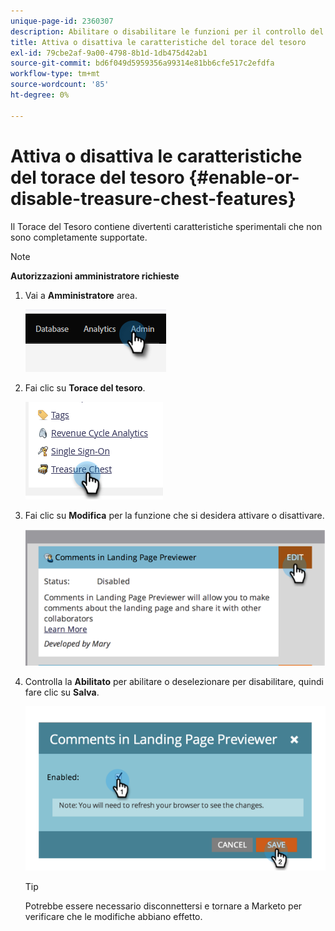 ```yaml
---
unique-page-id: 2360307
description: Abilitare o disabilitare le funzioni per il controllo del tesoro - Marketo Docs - Documentazione del prodotto
title: Attiva o disattiva le caratteristiche del torace del tesoro
exl-id: 79cbe2af-9a00-4798-8b1d-1db475d42ab1
source-git-commit: bd6f049d5959356a99314e81bb6cfe517c2efdfa
workflow-type: tm+mt
source-wordcount: '85'
ht-degree: 0%

---
```


# Attiva o disattiva le caratteristiche del torace del tesoro {#enable-or-disable-treasure-chest-features}

Il Torace del Tesoro contiene divertenti caratteristiche sperimentali che non sono completamente supportate.

>[!NOTE]
>
>**Autorizzazioni amministratore richieste**

1. Vai a **Amministratore** area.

   ![](assets/enable-or-disable-treasure-chest-features-1.png)

1. Fai clic su **Torace del tesoro**.

   ![](assets/enable-or-disable-treasure-chest-features-2.png)

1. Fai clic su **Modifica** per la funzione che si desidera attivare o disattivare.

   ![](assets/enable-or-disable-treasure-chest-features-3.png)

1. Controlla la **Abilitato** per abilitare o deselezionare per disabilitare, quindi fare clic su **Salva**.

   ![](assets/enable-or-disable-treasure-chest-features-4.png)

   >[!TIP]
   >
   >Potrebbe essere necessario disconnettersi e tornare a Marketo per verificare che le modifiche abbiano effetto.
